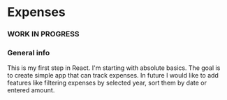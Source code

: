 # Expenses

### WORK IN PROGRESS

### General info

This is my first step in React. I'm starting with absolute basics.
The goal is to create simple app that can track expenses.
In future I would like to add features like filtering expenses by selected year, sort them by date or entered amount.
